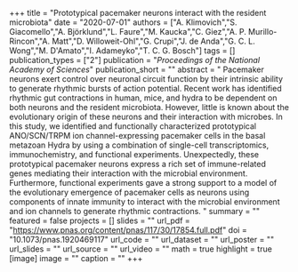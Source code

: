 +++
title = "Prototypical pacemaker neurons interact with the resident microbiota"
date = "2020-07-01"
authors = ["A. Klimovich","S. Giacomello","A. Björklund","L. Faure","M. Kaucka","C. Giez","A. P. Murillo-Rincon","A. Matt","D. Willoweit-Ohl","G. Crupi","J. de Anda","G. C. L. Wong","M. D'Amato","I. Adameyko","T. C. G. Bosch"]
tags = []
publication_types = ["2"]
publication = "_Proceedings of the National Academy of Sciences_"
publication_short = ""
abstract = " Pacemaker neurons exert control over neuronal circuit function by their intrinsic ability to generate rhythmic bursts of action potential. Recent work has identified rhythmic gut contractions in human, mice, and hydra to be dependent on both neurons and the resident microbiota. However, little is known about the evolutionary origin of these neurons and their interaction with microbes. In this study, we identified and functionally characterized prototypical ANO/SCN/TRPM ion channel-expressing pacemaker cells in the basal metazoan Hydra by using a combination of single-cell transcriptomics, immunochemistry, and functional experiments. Unexpectedly, these prototypical pacemaker neurons express a rich set of immune-related genes mediating their interaction with the microbial environment. Furthermore, functional experiments gave a strong support to a model of the evolutionary emergence of pacemaker cells as neurons using components of innate immunity to interact with the microbial environment and ion channels to generate rhythmic contractions. "
summary = ""
featured = false
projects = []
slides = ""
url_pdf = "https://www.pnas.org/content/pnas/117/30/17854.full.pdf"
doi = "10.1073/pnas.1920469117"
url_code = ""
url_dataset = ""
url_poster = ""
url_slides = ""
url_source = ""
url_video = ""
math = true
highlight = true
[image]
image = ""
caption = ""
+++

